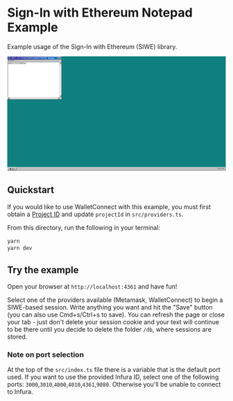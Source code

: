 # Sign-In with Ethereum Notepad Example
Example usage of the Sign-In with Ethereum (SIWE) library.

![Sign-In with Ethereum Notepad](./notepad.png "Sign-In with Ethereum Notepad")

## Quickstart
If you would like to use WalletConnect with this example, you must first 
obtain a [Project ID](https://cloud.walletconnect.com/sign-in) and update 
`projectId` in `src/providers.ts`.

From this directory, run the following in your terminal:
```bash
yarn
yarn dev
```

## Try the example
Open your browser at `http://localhost:4361` and have fun!

Select one of the providers available (Metamask, WalletConnect) to begin a SIWE-based
session. Write anything you want and hit the "Save" button (you can also use
Cmd+s/Ctrl+s to save). You can refresh the page or close your tab -  just don't
delete your session cookie and your text will continue to be there until you
decide to delete the folder `/db`, where sessions are stored.

### Note on port selection
At the top of the `src/index.ts` file there is a variable that is the default port
used. If you want to use the provided Infura ID, select one of the following ports: 
`3000`,`3010`,`4000`,`4010`,`4361`,`9080`. Otherwise you'll be unable to connect 
to Infura.
